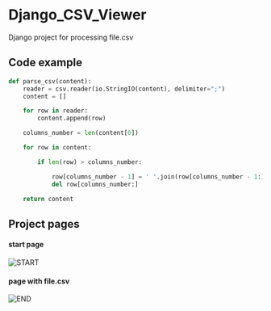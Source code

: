 # Django_CSV_Viewer
Django project for processing file.csv

## Code example

```python
def parse_csv(content):
    reader = csv.reader(io.StringIO(content), delimiter=";")
    content = []

    for row in reader:
        content.append(row)

    columns_number = len(content[0])

    for row in content:

        if len(row) > columns_number:

            row[columns_number - 1] = ' '.join(row[columns_number - 1:])
            del row[columns_number:]

    return content
```
## Project pages
#### start page
![START](https://sun9-19.userapi.com/c204820/v204820640/7ec5e/YrRP89xTZdE.jpg)
#### page with file.csv
![END](https://sun9-61.userapi.com/c857628/v857628640/187846/4PFo2muKtQU.jpg)